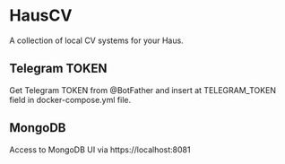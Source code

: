 # HausCV
A collection of local CV systems for your Haus.

## Telegram TOKEN
Get Telegram TOKEN from @BotFather and insert at TELEGRAM_TOKEN field in docker-compose.yml file.
## MongoDB
Access to MongoDB UI via https://localhost:8081
